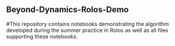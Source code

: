 ## Beyond-Dynamics-Rolos-Demo

#This repository contains notebooks demonstrating the algorithm developed during the summer practice in Rolos as well as all files supporting these notebooks.

